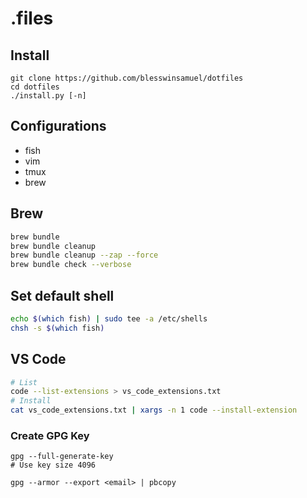 # .files

## Install

```
git clone https://github.com/blesswinsamuel/dotfiles
cd dotfiles
./install.py [-n]
```

## Configurations

- fish
- vim
- tmux
- brew

## Brew

```sh
brew bundle
brew bundle cleanup
brew bundle cleanup --zap --force
brew bundle check --verbose
```

## Set default shell

```sh
echo $(which fish) | sudo tee -a /etc/shells
chsh -s $(which fish)
```

## VS Code

```sh
# List
code --list-extensions > vs_code_extensions.txt
# Install
cat vs_code_extensions.txt | xargs -n 1 code --install-extension
```

### Create GPG Key
```
gpg --full-generate-key
# Use key size 4096
```

```
gpg --armor --export <email> | pbcopy
```
